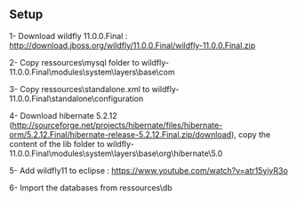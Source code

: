 ## Setup

1- Download wildfly 11.0.0.Final : http://download.jboss.org/wildfly/11.0.0.Final/wildfly-11.0.0.Final.zip

2- Copy ressources\mysql folder to wildfly-11.0.0.Final\modules\system\layers\base\com

3- Copy ressources\standalone.xml to wildfly-11.0.0.Final\standalone\configuration

4- Download hibernate 5.2.12 (http://sourceforge.net/projects/hibernate/files/hibernate-orm/5.2.12.Final/hibernate-release-5.2.12.Final.zip/download), copy the content of the lib folder to wildfly-11.0.0.Final\modules\system\layers\base\org\hibernate\5.0 

5- Add wildfly11 to eclipse : https://www.youtube.com/watch?v=atr15yiyR3o

6- Import the databases from ressources\db